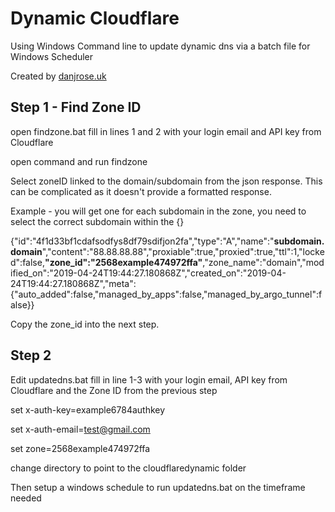 # Dynamic Cloudflare
Using Windows Command line to update dynamic dns via a batch file for Windows Scheduler

Created by [danjrose.uk](https://danjrose.uk/)

## Step 1 - Find Zone ID
open findzone.bat
fill in lines 1 and 2 with your login email and API key from Cloudflare

open command and run findzone

Select zoneID linked to the domain/subdomain from the json response. This can be complicated as it doesn't provide a formatted response.

Example - you will get one for each subdomain in the zone, you need to select the correct subdomain within the {}

{"id":"4f1d33bf1cdafsodfys8df79sdifjon2fa","type":"A","name":"**subdomain.domain**","content":"88.88.88.88","proxiable":true,"proxied":true,"ttl":1,"locked":false,**"zone_id":"2568example474972ffa"**,"zone_name":"domain","modified_on":"2019-04-24T19:44:27.180868Z","created_on":"2019-04-24T19:44:27.180868Z","meta":{"auto_added":false,"managed_by_apps":false,"managed_by_argo_tunnel":false}}

Copy the zone_id into the next step.

## Step 2
Edit updatedns.bat
fill in line 1-3 with your login email, API key from Cloudflare and the Zone ID from the previous step

set x-auth-key=example6784authkey

set x-auth-email=test@gmail.com

set zone=2568example474972ffa

change directory to point to the cloudflaredynamic folder

Then setup a windows schedule to run updatedns.bat on the timeframe needed
